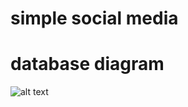 # simple social media




# database diagram  
![alt text](https://github.com/muisawe/simple-social-media/edit/main/database_diagram.png?raw=true)
